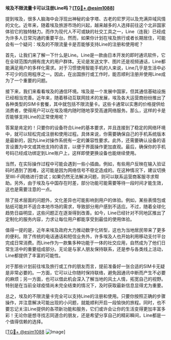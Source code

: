 **埃及不限流量卡可以注册Line吗？[[TG💪+ @esim1088](https://t.me/s/esim1088)]**

提到埃及，很多人脑海中会浮现出神秘的金字塔、古老的尼罗河以及充满异域风情的文化。近年来，随着埃及旅游市场的兴起，越来越多的人选择前往这个北非国家体验它的独特魅力。而作为现代人不可或缺的社交工具之一，Line（连我）已经成为许多人日常沟通的重要平台。然而，如果你计划在埃及旅行或者长期居住，可能会有一个疑问：埃及的不限流量卡是否能够支持Line的注册和使用呢？

首先，让我们来了解一下什么是Line。Line是一款由日本开发的即时通讯软件，它在全球范围内拥有庞大的用户群体。无论是发送文字、图片还是视频通话，Line都能满足用户的多样化需求。对于习惯使用智能手机的人来说，Line几乎是生活中必不可少的应用程序之一。因此，在出国旅行或工作时，能否顺利注册并使用Line成为了一个重要的问题。

接下来，我们来看看埃及的通信环境。埃及是一个发展中国家，但其通信基础设施已经相当完善。近年来，随着移动互联网技术的发展，埃及各大运营商纷纷推出了各种类型的SIM卡套餐，其中就包括不限流量卡。这些卡通常以实惠的价格提供给消费者，使得用户可以在埃及境内随时随地享受高速网络服务。那么，这样的卡是否能够支持Line的正常使用呢？

答案是肯定的！只要你的设备符合Line的基本要求，并且连接到了稳定的网络环境中，就可以轻松完成注册和使用过程。具体来说，你需要确保自己的手机系统版本是最新的，因为Line对操作系统有一定的兼容性要求。此外，还需要确认设备的语言设置为中文或其他支持的语言，以便于界面操作更加直观。最后，确保你的手机号码已经成功绑定到Line账户上，这样即使更换设备也能继续使用。

当然，在实际操作过程中可能会遇到一些小插曲。例如，有些用户反映在输入验证码时遇到了困难，这可能是因为网络信号不稳定造成的。在这种情况下，建议切换至Wi-Fi网络进行尝试；如果仍然无法解决问题，则可以联系运营商客服寻求帮助。另外，由于埃及与中国存在时差，部分功能可能需要等待一段时间才能生效，这也是需要注意的一点。

除了技术层面的问题外，文化差异也可能影响到用户的体验。例如，某些表情包或贴纸可能并不适合本地市场的需求，导致部分用户感到不适应。不过，随着全球化趋势日益明显，这些问题正在逐渐得到改善。如今，Line已经针对不同地区推出了定制化的服务内容，力求让每位用户都能享受到最佳的使用体验。

值得一提的是，近年来埃及政府大力推动数字化转型，这也为当地居民带来了更多的便利。除了传统的电话通话和短信业务外，许多埃及人也开始利用移动支付平台完成日常消费。而Line作为一款集多种功能于一体的社交应用，自然成为了他们日常生活中的重要组成部分。无论是与家人朋友保持联系，还是参与各类线上活动，Line都提供了丰富的可能性。

对于那些计划前往埃及旅行或工作的朋友而言，提前准备好一张合适的SIM卡无疑是非常必要的。一方面，它可以让你随时保持联络，避免因通讯中断而产生不必要的麻烦；另一方面，也可以借此机会深入了解当地的风土人情，拓宽自己的视野。特别是在当前全球疫情尚未完全结束的情况下，及时获取最新信息显得尤为重要。

总之，埃及的不限流量卡完全可以支持Line的注册和使用。只要你按照正确的步骤操作，并注意解决可能出现的小问题，就能顺利开启一段愉快的旅程。同时，也不要忘记关注Line提供的各项新功能和服务，它们或许会让你的生活变得更加丰富多彩！无论你是想寻找志同道合的朋友，还是希望分享自己的精彩瞬间，Line都是一个值得信赖的选择。

[[TG💪+ @esim1088](https://t.me/s/esim1088) ![Image](https://i.postimg.cc/4NQfJmqS/Snipaste-2025-05-13-00-14-12.png)]